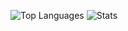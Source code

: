 ![Top Languages](https://github-readme-stats.vercel.app/top-langs/api?username=Ju1-js&count_private=true&show_icons=true&theme=dark)
![Stats](https://github-readme-stats.vercel.app/api?username=Ju1-js)
